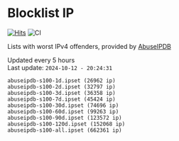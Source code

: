 # Blocklist IP

[![Hits](https://hits.seeyoufarm.com/api/count/incr/badge.svg?url=https%3A%2F%2Fgithub.com%2Fborestad%2Fblocklist-ip%2F&count_bg=%2379C83D&title_bg=%23555555&icon=&icon_color=%23E7E7E7&title=hits&edge_flat=false)](https://hits.seeyoufarm.com)  ![CI](https://img.shields.io/github/workflow/status/borestad/blocklist-ip/CI?style=flat-square)

Lists with worst IPv4 offenders, provided by [AbuseIPDB](https://www.abuseipdb.com/)

<!-- FOOTER-PLACEHOLDER -->
Updated every 5 hours<br>
Last update: `2024-10-12 - 20:24:31`
```
abuseipdb-s100-1d.ipset (26962 ip)
abuseipdb-s100-2d.ipset (32797 ip)
abuseipdb-s100-3d.ipset (36358 ip)
abuseipdb-s100-7d.ipset (45424 ip)
abuseipdb-s100-30d.ipset (74696 ip)
abuseipdb-s100-60d.ipset (99263 ip)
abuseipdb-s100-90d.ipset (123572 ip)
abuseipdb-s100-120d.ipset (152068 ip)
abuseipdb-s100-all.ipset (662361 ip)
```
